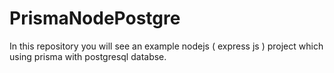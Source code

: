 # PrismaNodePostgre
In this repository you will see an example nodejs ( express js ) project which using prisma with postgresql databse.
